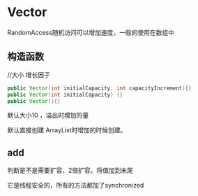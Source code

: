 # Vector

RandomAccess随机访问可以增加速度，一般的使用在数组中

## 构造函数

//大小  增长因子

```java
public Vector(int initialCapacity, int capacityIncrement){}
public Vector(int initialCapacity) {}
public Vector(){}
```

默认大小10 ，溢出时增加的量

默认直接创建 ArrayList时增加的时候创建。

## add

判断是不是需要扩容，2倍扩容。将值加到末尾

它是线程安全的，所有的方法都加了synchronized
